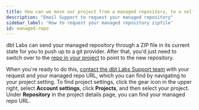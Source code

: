 ```yaml
---
title: How can we move our project from a managed repository, to a self-hosted repository? 
description: "Email Support to request your managed repository"
sidebar_label: 'How to request your managed repository zipfile'
id: managed-repo
---
```


dbt Labs can send your managed repository through a ZIP file in its current state for you to push up to a git provider. After that, you'd just need to switch over to the [repo in your project](/docs/collaborate/git/import-a-project-by-git-url) to point to the new repository.

When you're ready to do this, [contact the dbt Labs Support team](mailto:support@getdbt.com) with your request and your managed repo URL, which you can find by navigating to your project setting. To find project settings, click the gear icon in the upper right, select **Account settings**, click **Projects**, and then select your project. Under **Repository** in the project details page, you can find your managed repo URL.
